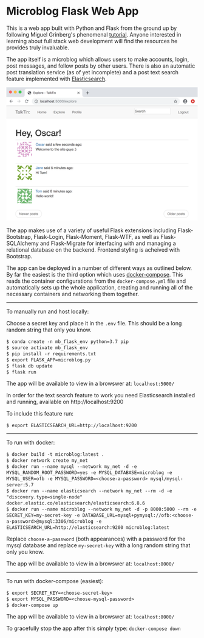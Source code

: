 # Microblog Flask Web App

This is a web app built with Python and Flask from the ground up by following Miguel Grinberg's phenomenal [tutorial](https://blog.miguelgrinberg.com/post/the-flask-mega-tutorial-part-i-hello-world). Anyone interested in learning about full stack web development will find the resources he provides truly invaluable. 

The app itself is a microblog which allows users to make accounts, login, post messages, and follow posts by other users. There is also an automatic post translation service (as of yet incomplete) and a post text search feature implemented with [Elasticsearch](https://www.elastic.co/products/elasticsearch).

<p align="center"><img src="./screenshot.png" width="600"></p>

The app makes use of a variety of useful Flask extensions including Flask-Bootstrap, Flask-Login, Flask-Moment, Flask-WTF, as well as Flask-SQLAlchemy and Flask-Migrate for interfacing with and managing a relational database on the backend. Frontend styling is acheived with Bootstrap. 

The app can be deployed in a number of different ways as outlined below. By far the easiest is the third option which uses [docker-compose](https://docs.docker.com/compose/). This reads the container configurations from the `docker-compose.yml` file and automatically sets up the whole application, creating and running all of the necessary containers and networking them together. 

-----------

To manually run and host locally:

Choose a secret key and place it in the `.env` file. This should be a long random string that only you know.
```
$ conda create -n mb_flask_env python=3.7 pip
$ source activate mb_flask_env
$ pip install -r requirements.txt
$ export FLASK_APP=microblog.py
$ flask db update
$ flask run
```
The app will be available to view in a browswer at: `localhost:5000/`

In order for the text search feature to work you need Elasticsearch installed and running, available on http://localhost:9200

To include this feature run:
```
$ export ELASTICSEARCH_URL=http://localhost:9200
```

-----------

To run with docker:
```
$ docker build -t microblog:latest .
$ docker network create my_net
$ docker run --name mysql --network my_net -d -e MYSQL_RANDOM_ROOT_PASSWORD=yes -e MYSQL_DATABASE=microblog -e MYSQL_USER=ofb -e MYSQL_PASSWORD=<choose-a-password> mysql/mysql-server:5.7
$ docker run --name elasticsearch --network my_net --rm -d -e "discovery.type=single-node" docker.elastic.co/elasticsearch/elasticsearch:6.8.6
$ docker run --name microblog --network my_net -d -p 8000:5000 --rm -e SECRET_KEY=my-secret-key -e DATABASE_URL=mysql+pymysql://ofb:<choose-a-password>@mysql:3306/microblog -e ELASTICSEARCH_URL=http://elasticsearch:9200 microblog:latest
```

Replace `choose-a-password` (both appearances) with a password for the mysql database and replace `my-secret-key` with a long random string that only you know.

The app will be available to view in a browswer at: `localhost:8000/`

-----------

To run with docker-compose (easiest):
```
$ export SECRET_KEY=<choose-secret-key>
$ export MYSQL_PASSWORD=<choose-mysql-password>
$ docker-compose up
```

The app will be available to view in a browswer at: `localhost:8000/`

To gracefully stop the app after this simply type: `docker-compose down`
